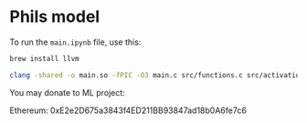 # Phils model

To run the `main.ipynb` file, use this:

```sh
brew install llvm

clang -shared -o main.so -fPIC -O3 main.c src/functions.c src/activations.c src/loss.c src/init.c src/json.c src/adam.c src/forward.c src/backward.c src/get_time.c
```

You may donate to ML project:

Ethereum: 0xE2e2D675a3843f4ED211BB93847ad18b0A6fe7c6
